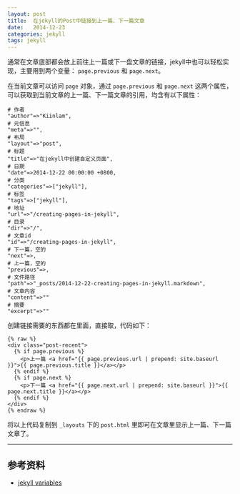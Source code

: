 ```yaml
---
layout: post
title:  在jekyll的Post中链接到上一篇、下一篇文章
date:   2014-12-23
categories: jekyll
tags: jekyll
---
```


通常在文章底部都会放上前往上一篇或下一盘文章的链接，jekyll中也可以轻松实现，主要用到两个变量： `page.previous` 和 `page.next`。

在当前文章可以访问 `page` 对象，通过 `page.previous` 和 `page.next` 这两个属性，可以获取到当前文章的上一篇、下一篇文章的引用，均含有以下属性：

    # 作者
    "author"=>"Kiinlam",
    # 元信息
    "meta"=>"",
    # 布局
    "layout"=>"post",
    # 标题
    "title"=>"在jekyll中创建自定义页面",
    # 日期
    "date"=>2014-12-22 00:00:00 +0800,
    # 分类
    "categories"=>["jekyll"],
    # 标签
    "tags"=>["jekyll"],
    # 地址
    "url"=>"/creating-pages-in-jekyll",
    # 目录
    "dir"=>"/",
    # 文章id
    "id"=>"/creating-pages-in-jekyll",
    # 下一篇，空的
    "next"=>,
    # 上一篇，空的
    "previous"=>,
    # 文件路径
    "path"=>"_posts/2014-12-22-creating-pages-in-jekyll.markdown",
    # 文章内容
    "content"=>""
    # 摘要
    "excerpt"=>""

创建链接需要的东西都在里面，直接取，代码如下：

    {% raw %}
    <div class="post-recent">
      {% if page.previous %}
        <p>上一篇 <a href="{{ page.previous.url | prepend: site.baseurl }}">{{ page.previous.title }}</a></p>
      {% endif %}
      {% if page.next %}
        <p>下一篇 <a href="{{ page.next.url | prepend: site.baseurl }}">{{ page.next.title }}</a></p>
      {% endif %}
    </div>
    {% endraw %}

将以上代码复制到 `_layouts` 下的 `post.html` 里即可在文章里显示上一篇、下一篇文章了。

---

## 参考资料
* [jekyll variables][variables]


[jekyll]:      http://jekyllrb.com
[variables]:   http://jekyllrb.com/docs/variables/